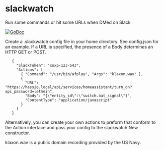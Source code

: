 # slackwatch
Run some commands or hit some URLs when DMed on Slack

[![GoDoc](https://godoc.org/github.com/mikegrb/slackwatch/pkg/slackwatch?status.svg)](https://godoc.org/github.com/mikegrb/slackwatch/pkg/slackwatch)

Create a .slackwatch config file in your home directory. See config.json for an example. If a URL is specified, the presence of a Body determines an HTTP GET or POST.

```
   {
     "SlackToken": "xoxp-123-543",
     "Actions": [
       { "Command": "/usr/bin/afplay", "Args": "klaxon.wav" },
       {
         "URL": "https://hassio.local/api/services/homeassistant/turn_on?api_password=letmein",
         "Body": "{\"entity_id\":\"switch.bat_signal\"}",
         "ContentType": "application/javascript"
       }
     ]
   }
```

Alternatively, you can create your own actions to preform that conform to the Action interface and pass your config to the slackwatch.New constructor.

klaxon.wav is a public domain recording provided by the US Navy.
